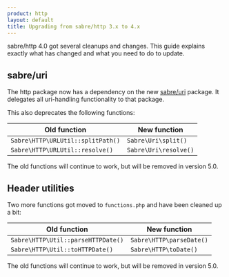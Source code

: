 ```yaml
---
product: http 
layout: default
title: Upgrading from sabre/http 3.x to 4.x
---
```


sabre/http 4.0 got several cleanups and changes. This guide explains exactly
what has changed and what you need to do to update.


sabre/uri
---------

The http package now has a dependency on the new [sabre/uri][1] package. It
delegates all uri-handling functionality to that package.

This also deprecates the following functions:

| Old function                      | New function          |
| --------------------------------- | --------------------- |
| `Sabre\HTTP\URLUtil::splitPath()` | `Sabre\Uri\split()`   |
| `Sabre\HTTP\URLUtil::resolve()`   | `Sabre\Uri\resolve()` |

The old functions will continue to work, but will be removed in version 5.0.


Header utilities
----------------

Two more functions got moved to `functions.php` and have been cleaned up a
bit:

| Old function                       | New function               |
| ---------------------------------- | -------------------------- |
| `Sabre\HTTP\Util::parseHTTPDate()` | `Sabre\HTTP\parseDate()`   |
| `Sabre\HTTP\Util::toHTTPDate()`    | `Sabre\HTTP\toDate()`      |

The old functions will continue to work, but will be removed in version 5.0.

[1]: /uri/
